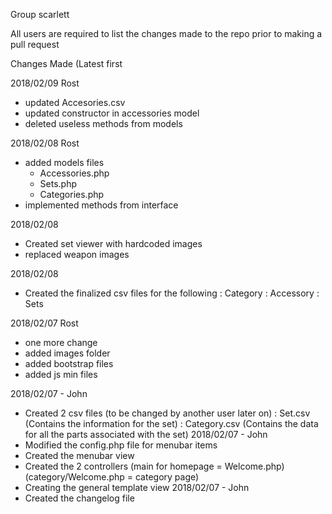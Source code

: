 Group scarlett

All users are required to list the changes made to the repo prior to making a pull request

Changes Made (Latest first

2018/02/09
Rost
- updated Accesories.csv
- updated constructor in accessories model
- deleted useless methods from models

2018/02/08
Rost
- added models files
  - Accessories.php
  - Sets.php
  - Categories.php
- implemented methods from interface 


2018/02/08
- Created set viewer with hardcoded images
- replaced weapon images

2018/02/08
- Created the finalized csv files for the following
    : Category
    : Accessory
    : Sets

2018/02/07
Rost
- one more change
- added images folder
- added bootstrap files
- added js min files

2018/02/07 - John
- Created 2 csv files (to be changed by another user later on)
  : Set.csv (Contains the information for the set)
  : Category.csv (Contains the data for all the parts associated with the set)
2018/02/07 - John
- Modified the  config.php file for menubar items
- Created the menubar view
- Created the 2 controllers (main for homepage = Welcome.php)
  (category/Welcome.php = category page)
- Creating the general template view
2018/02/07 - John
- Created the changelog file

